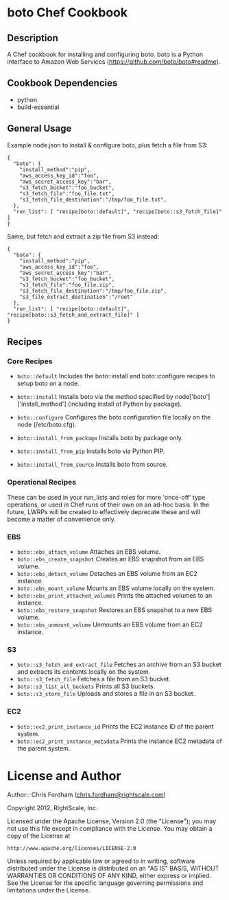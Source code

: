 # boto Chef Cookbook

## Description

A Chef cookbook for installing and configuring boto.
boto is a Python interface to Amazon Web Services (https://github.com/boto/boto#readme).

## Cookbook Dependencies

* python
* build-essential

## General Usage

Example node.json to install & configure boto, plus fetch a file from S3:

	{
	  "boto": {
	    "install_method":"pip",
	    "aws_access_key_id":"foo",
	    "aws_secret_access_key":"bar",
	    "s3_fetch_bucket":"foo_bucket",
	    "s3_fetch_file":"foo_file.txt",
	    "s3_fetch_file_destination":"/tmp/foo_file.txt",
	  },
	  "run_list": [ "recipe[boto::default]", "recipe[boto::s3_fetch_file]" ]
	}

Same, but fetch and extract a zip file from S3 instead:

	{
	  "boto": {
	    "install_method":"pip",
	    "aws_access_key_id":"foo",
	    "aws_secret_access_key":"bar",
	    "s3_fetch_bucket":"foo_bucket",
	    "s3_fetch_file":"foo_file.zip",
	    "s3_fetch_file_destination":"/tmp/foo_file.zip",
	    "s3_file_extract_destination":"/root"
	  },
	  "run_list": [ "recipe[boto::default]", "recipe[boto::s3_fetch_and_extract_file]" ]
	}

## Recipes

### Core Recipes

 * `boto::default`					Includes the boto::install and boto::configure recipes to setup boto on a node.
 * `boto::install`					Installs boto via the method specified by node['boto']['install_method'] (including install of Python by package).
 * `boto::configure`				Configures the boto configuration file locally on the node (/etc/boto.cfg).

 * `boto::install_from_package`		Installs boto by package only.
 * `boto::install_from_pip`			Installs boto via Python PIP.
 * `boto::install_from_source`		Installs boto from source.

### Operational Recipes

These can be used in your run_lists and roles for more 'once-off' type operations, or used in Chef runs of their own on an ad-hoc basis.
In the future, LWRPs will be created to effectively deprecate these and will become a matter of convenience only.

### EBS
 * `boto::ebs_attach_volume`			Attaches an EBS volume.
 * `boto::ebs_create_snapshot`			Creates an EBS snapshot from an EBS volume.
 * `boto::ebs_detach_volume`			Detaches an EBS volume from an EC2 instance.
 * `boto::ebs_mount_volume`				Mounts an EBS volume locally on the system.
 * `boto::ebs_print_attached_volumes`	Prints the attached volumes to an instance.
 * `boto::ebs_restore_snapshot`			Restores an EBS snapshot to a new EBS volume.
 * `boto::ebs_unmount_volume`			Unmounts an EBS volume from an EC2 instance.

### S3
 * `boto::s3_fetch_and_extract_file`	Fetches an archive from an S3 bucket and extracts its contents locally on the system.
 * `boto::s3_fetch_file`				Fetches a file from an S3 bucket.
 * `boto::s3_list_all_buckets`			Prints all S3 buckets.
 * `boto::s3_store_file`				Uploads and stores a file in an S3 bucket.

### EC2
 * `boto::ec2_print_instance_id`		Prints the EC2 instance ID of the parent system.
 * `boto::ec2_print_instance_metadata`	Prints the instance EC2 metadata of the parent system.

License and Author
==================

Author:: Chris Fordham (<chris.fordham@rightscale.com>)

Copyright 2012, RightScale, Inc.

Licensed under the Apache License, Version 2.0 (the "License");
you may not use this file except in compliance with the License.
You may obtain a copy of the License at

    http://www.apache.org/licenses/LICENSE-2.0

Unless required by applicable law or agreed to in writing, software
distributed under the License is distributed on an "AS IS" BASIS,
WITHOUT WARRANTIES OR CONDITIONS OF ANY KIND, either express or implied.
See the License for the specific language governing permissions and
limitations under the License.